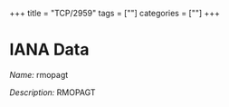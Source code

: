 +++
title = "TCP/2959"
tags = [""]
categories = [""]
+++

# IANA Data

_Name:_ rmopagt

_Description:_ RMOPAGT

